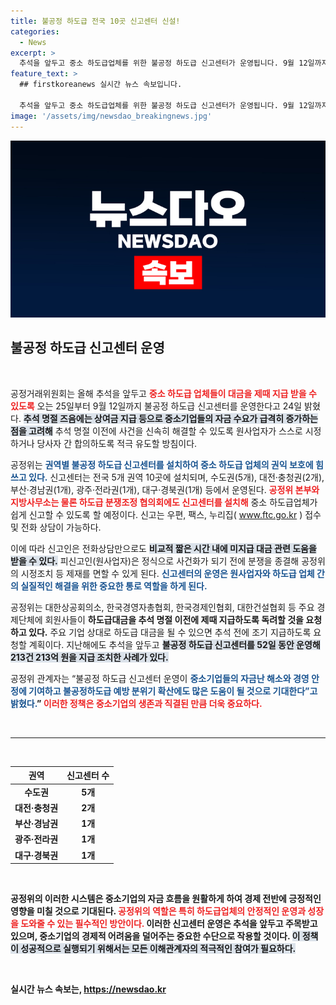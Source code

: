 ```yaml
---
title: 불공정 하도급 전국 10곳 신고센터 신설!
categories:
  - News
excerpt: >
  추석을 앞두고 중소 하도급업체를 위한 불공정 하도급 신고센터가 운영됩니다. 9월 12일까지 중소기업의 대금 지급 문제를 신속하게 해결하며, 전국 10곳에서 쉽게 신고 가능하니 놓치지 마세요!
feature_text: >
  ## firstkoreanews 실시간 뉴스 속보입니다.

  추석을 앞두고 중소 하도급업체를 위한 불공정 하도급 신고센터가 운영됩니다. 9월 12일까지 중소기업의 대금 지급 문제를 신속하게 해결하며, 전국 10곳에서 쉽게 신고 가능하니 놓치지 마세요!
image: '/assets/img/newsdao_breakingnews.jpg'
---
```


<p><img src="/assets/img/newsdao_breakingnews.jpg" alt="firstkoreanews 속보" /></p>

<h2 data-ke-size="size26">불공정 하도급 신고센터 운영</h2>

<p data-ke-size="size16">&nbsp;</p>

<p>공정거래위원회는 올해 추석을 앞두고 <b><span style="color: #ee2323;">중소 하도급 업체들이 대금을 제때 지급 받을 수 있도록</span></b> 오는 25일부터 9월 12일까지 불공정 하도급 신고센터를 운영한다고 24일 밝혔다. <b><span style="background-color: #21538527;">추석 명절 즈음에는 상여금 지급 등으로 중소기업들의 자금 수요가 급격히 증가하는 점을 고려해</span></b> 추석 명절 이전에 사건을 신속히 해결할 수 있도록 원사업자가 스스로 시정하거나 당사자 간 합의하도록 적극 유도할 방침이다.</p>

<p>공정위는 <b><span style="color: #1a5490;">권역별 불공정 하도급 신고센터를 설치하여 중소 하도급 업체의 권익 보호에 힘쓰고 있다.</span></b> 신고센터는 전국 5개 권역 10곳에 설치되며, 수도권(5개), 대전·충청권(2개), 부산·경남권(1개), 광주·전라권(1개), 대구·경북권(1개) 등에서 운영된다. <b><span style="color: #ee2323;">공정위 본부와 지방사무소는 물론 하도급 분쟁조정 협의회에도 신고센터를 설치해</span></b> 중소 하도급업체가 쉽게 신고할 수 있도록 할 예정이다. 신고는 우편, 팩스, 누리집( 
<a href="https://www.ftc.go.kr">www.ftc.go.kr</a> 
) 접수 및 전화 상담이 가능하다.</p>

<p>이에 따라 신고인은 전화상담만으로도 <b><span style="background-color: #21538527;">비교적 짧은 시간 내에 미지급 대금 관련 도움을 받을 수 있다.</span></b> 피신고인(원사업자)은 정식으로 사건화가 되기 전에 분쟁을 종결해 공정위의 시정조치 등 제재를 면할 수 있게 된다. <b><span style="color: #1a5490;">신고센터의 운영은 원사업자와 하도급 업체 간의 실질적인 해결을 위한 중요한 통로 역할을 하게 된다.</span></b></p>

<p>공정위는 대한상공회의소, 한국경영자총협회, 한국경제인협회, 대한건설협회 등 주요 경제단체에 회원사들이 <b><span style="ee2323;">하도급대금을 추석 명절 이전에 제때 지급하도록 독려할 것을 요청하고 있다.</span></b> 주요 기업 상대로 하도급 대금을 될 수 있으면 추석 전에 조기 지급하도록 요청할 계획이다. 지난해에도 추석을 앞두고 <b><span style="background-color: #21538527;">불공정 하도급 신고센터를 52일 동안 운영해 213건 213억 원을 지급 조치한 사례가 있다.</span></b></p>

<p>공정위 관계자는 “불공정 하도급 신고센터 운영이 <b><span style="color: #1a5490;">중소기업들의 자금난 해소와 경영 안정에 기여하고 불공정하도급 예방 분위기 확산에도 많은 도움이 될 것으로 기대한다”고 밝혔다.</span>” <b><span style="color: #ee2323;">이러한 정책은 중소기업의 생존과 직결된 만큼 더욱 중요하다.</span></b></p>

<p data-ke-size="size16">&nbsp;</p>

<hr>

<p data-ke-size="size16">&nbsp;</p>

<table style="width: 100%; border-collapse: collapse;">
<thead>
<tr>
<th style="text-align: center; height: 20px;"><b>권역</b></th>
<th style="text-align: center; height: 20px;"><b>신고센터 수</b></th>
</tr>
</thead>
<tbody>
<tr>
<td style="text-align: center; height: 20px;"><b>수도권</b></td>
<td style="text-align: center; height: 20px;"><b>5개</b></td>
</tr>
<tr>
<td style="text-align: center; height: 20px;"><b>대전·충청권</b></td>
<td style="text-align: center; height: 20px;"><b>2개</b></td>
</tr>
<tr>
<td style="text-align: center; height: 20px;"><b>부산·경남권</b></td>
<td style="text-align: center; height: 20px;"><b>1개</b></td>
</tr>
<tr>
<td style="text-align: center; height: 20px;"><b>광주·전라권</b></td>
<td style="text-align: center; height: 20px;"><b>1개</b></td>
</tr>
<tr>
<td style="text-align: center; height: 20px;"><b>대구·경북권</b></td>
<td style="text-align: center; height: 20px;"><b>1개</b></td>
</tr>
</tbody>
</table>

<p data-ke-size="size16">&nbsp;</p>

<p>공정위의 이러한 시스템은 중소기업의 자금 흐름을 원활하게 하여 경제 전반에 긍정적인 영향을 미칠 것으로 기대된다. <b><span style="color: #ee2323;">공정위의 역할은 특히 하도급업체의 안정적인 운영과 성장을 도와줄 수 있는 필수적인 방안이다.</span></b> 이러한 신고센터 운영은 추석을 앞두고 주목받고 있으며, 중소기업의 경제적 어려움을 덜어주는 중요한 수단으로 작용할 것이다. <b><span style="background-color: #21538527;">이 정책이 성공적으로 실행되기 위해서는 모든 이해관계자의 적극적인 참여가 필요하다.</span></b></p>

<p data-ke-size="size16">&nbsp;</p>
실시간 뉴스 속보는, <a href="https://newsdao.kr" rel="dofollow">https://newsdao.kr</a>



